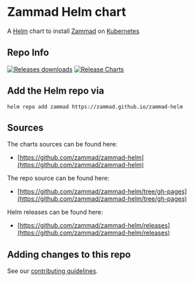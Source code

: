 # Zammad Helm chart

A [Helm](https://helm.sh) chart to install [Zammad](https://zammad.org) on [Kubernetes](https://kubernetes.io)

## Repo Info

[![Releases downloads](https://img.shields.io/github/downloads/zammad/zammad-helm/total.svg)](https://github.com/zammad/zammad-helm/releases)
[![Release Charts](https://github.com/zammad/zammad-helm/workflows/Release%20Charts/badge.svg)](https://github.com/zammad/zammad-helm/commits/master)

## Add the Helm repo via

```console
helm repo add zammad https://zammad.github.io/zammad-helm
```

## Sources

The charts sources can be found here:

* [https://github.com/zammad/zammad-helm](https://github.com/zammad/zammad-helm)

The repo source can be found here:

* [https://github.com/zammad/zammad-helm/tree/gh-pages](https://github.com/zammad/zammad-helm/tree/gh-pages)

Helm releases can be found here:

* [https://github.com/zammad/zammad-helm/releases](https://github.com/zammad/zammad-helm/releases)

## Adding changes to this repo

See our [contributing guidelines](https://github.com/zammad/zammad-helm/blob/master/CONTRIBUTING.md).
